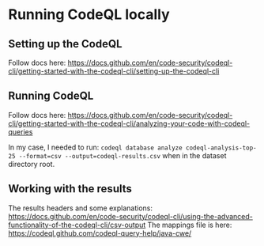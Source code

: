 # Running CodeQL locally

## Setting up the CodeQL
Follow docs here: https://docs.github.com/en/code-security/codeql-cli/getting-started-with-the-codeql-cli/setting-up-the-codeql-cli

## Running CodeQL
Follow docs here: https://docs.github.com/en/code-security/codeql-cli/getting-started-with-the-codeql-cli/analyzing-your-code-with-codeql-queries

In my case, I needed to run: `codeql database analyze codeql-analysis-top-25 --format=csv --output=codeql-results.csv`
when in the dataset directory root.

## Working with the results
The results headers and some explanations: https://docs.github.com/en/code-security/codeql-cli/using-the-advanced-functionality-of-the-codeql-cli/csv-output
The mappings file is here: https://codeql.github.com/codeql-query-help/java-cwe/
